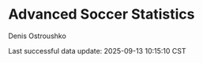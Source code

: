 # Advanced Soccer Statistics
Denis Ostroushko

<!-- gfm -->

Last successful data update: 2025-09-13 10:15:10 CST
